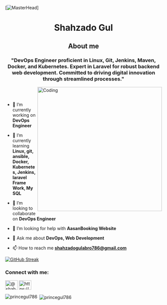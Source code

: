 [![MasterHead](https://unsplash.com/photos/a-few-small-metal-objects-CPvnvwfBU_o)]
<h1 align="center">Shahzado Gul</h1>
<h2 align= "center"> About me</h2>
<h3 align="center"> "DevOps Engineer proficient in Linux, Git, Jenkins, Maven, Docker, and Kubernetes. Expert in Laravel for robust backend web development. Committed to driving digital innovation through streamlined processes."</h3>
<img align="right" alt="Coding" width="400" src="https://outlane.co/wp-content/uploads/2017/10/avatar-2.png">


<br>
<br>

- 🔭 I’m currently working on **DevOps Engineer**

- 🌱 I’m currently learning **Linux, git, ansible, Docker, Kubernetes, Jenkins, laravel Frame Work, My SQL**

- 👯 I’m looking to collaborate on **DevOps Engineer**

- 🤝 I’m looking for help with **AasanBooking Website**

- 💬 Ask me about **DevOps, Web Development**

- 📫 How to reach me **shahzadogulabro786@gmail.com**

[![GitHub Streak](http://github-readme-streak-stats.herokuapp.com?user=PrinceGul786&theme=onedark)](https://git.io/streak-stats)

<h3 align="left">Connect with me:</h3>
<p align="left">
<a href="https://twitter.com/@shahzadogul786" target="blank"><img align="center" src="https://raw.githubusercontent.com/rahuldkjain/github-profile-readme-generator/master/src/images/icons/Social/twitter.svg" alt="@shahzadogul786" height="30" width="40" /></a>
<a href="https://linkedin.com/in/https://www.linkedin.com/in/shahzadogul" target="blank"><img align="center" src="https://raw.githubusercontent.com/rahuldkjain/github-profile-readme-generator/master/src/images/icons/Social/linked-in-alt.svg" alt="https://www.linkedin.com/in/shahzadogul" height="30" width="40" /></a>
</p>


<p><img align="left" src="https://github-readme-stats.vercel.app/api/top-langs?username=princegul786&show_icons=true&locale=en&layout=compact" alt="princegul786" /></p>

<p>&nbsp;<img align="center" src="https://github-readme-stats.vercel.app/api?username=princegul786&show_icons=true&locale=en" alt="princegul786" /></p>


